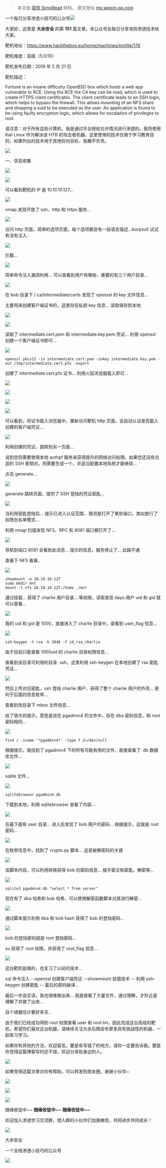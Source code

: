 > 本文由 [简悦 SimpRead](http://ksria.com/simpread/) 转码， 原文地址 [mp.weixin.qq.com](https://mp.weixin.qq.com/s/FmlYK9b1khY8nj_jf8OPrw)

一个每日分享渗透小技巧的公众号![](https://mmbiz.qpic.cn/mmbiz_png/O7dWXt4o5KPTQKiaXksbZia7PmHLPX2vnCWsznInTj3b9TFYtTDIYG6lDGJZYYSv72NsVWF24Kjlo4MT29tEOQSg/640?wx_fmt=png)

  

  

大家好，这里是 **大余安全** 的第 **151** 篇文章，本公众号会每日分享攻防渗透技术给大家。

靶机地址：https://www.hackthebox.eu/home/machines/profile/178

靶机难度：高级（5.0/10）

靶机发布日期：2019 年 5 月 21 日

靶机描述：

Fortune is an insane difficulty OpenBSD box which hosts a web app vulnerable to RCE. Using the RCE the CA key can be read, which is used to create HTTPS client certificates. The client certificate leads to an SSH login, which helps to bypass the firewall. This allows mounting of an NFS share and dropping a suid to be executed as the user. An application is found to be using faulty encryption logic, which allows for escalation of privileges to root.

请注意：对于所有这些计算机，我是通过平台授权允许情况进行渗透的。我将使用 Kali Linux 作为解决该 HTB 的攻击者机器。这里使用的技术仅用于学习教育目的，如果列出的技术用于其他任何目标，我概不负责。

![](https://mmbiz.qpic.cn/mmbiz_gif/2fbDBvOuXZGbHjYNeGaf58HwAy5zyicCibuONy8NJRDialwYN16NDejaTZxiaHapm2Q1zd5MrD9UhRpicVyNDXNR7iaw/640?wx_fmt=gif)

一、信息收集

![](https://mmbiz.qpic.cn/mmbiz_png/9WTLCp0tMMcojGXDZGvGR6pjfePKGt7J4xJfHdVyqSFcf84XuVxG16zHn35EWxeCK8zoXKItn2YPK0ILu6Uj3Q/640?wx_fmt=png)

![](https://mmbiz.qpic.cn/mmbiz_png/O7dWXt4o5KNKQQxdiaicicmAsxfeeba8rwY5vTeOq3fZcrWycbTOsgo8icHoicHnX1xHcKQGsEYzQhfD2f1oygcDicWQ/640?wx_fmt=png)

可以看到靶机的 IP 是 10.10.10.127...

![](https://mmbiz.qpic.cn/mmbiz_png/O7dWXt4o5KNKQQxdiaicicmAsxfeeba8rwYgYxhGFtSsI1qWcNDVwUfiamW5lKsea6mb0sR8u5zQ3a3vy1bLmn99Ow/640?wx_fmt=png)

nmap 发现开放了 ssh、http 和 https 服务...

![](https://mmbiz.qpic.cn/mmbiz_png/O7dWXt4o5KNKQQxdiaicicmAsxfeeba8rwYx1npphZ1Z0Z5kiaX1u6HGHUMu087MSH9T2LoH0gaY1AG58icOlVsT3gg/640?wx_fmt=png)

访问 http 页面，简单的选项页面，每个选项都会有一段语言描述...burpsuit 试试有没有注入..

![](https://mmbiz.qpic.cn/mmbiz_png/O7dWXt4o5KNKQQxdiaicicmAsxfeeba8rwYhDm0aCxwb8XQsVMlC6ZSSgj5oRUNM1oBwEmlqWVB914ogCx1iae8o8w/640?wx_fmt=png)

拦截...

![](https://mmbiz.qpic.cn/mmbiz_png/O7dWXt4o5KNKQQxdiaicicmAsxfeeba8rwYsaH56iawyvdypxQmaeZ9r8y3oLrPT7nGEbWuuVtiaVjDHVEqib4tDMEzw/640?wx_fmt=png)

简单命令注入漏洞利用... 可以查看到用户有哪些，重要的有三个用户目录...

![](https://mmbiz.qpic.cn/mmbiz_png/O7dWXt4o5KNKQQxdiaicicmAsxfeeba8rwYb9zzjiavRf1zrX8piamNXuVMD5toUdZZqzPGnmk5RFOyXolGTpFL4z7Q/640?wx_fmt=png)

在 bob 目录下 / ca/intermediate/certs 发现了 openssl 的 key 文件信息...

主要用来创建客户端证书的，这里存在私钥 key 信息... 读取保存到本地

![](https://mmbiz.qpic.cn/mmbiz_png/O7dWXt4o5KNKQQxdiaicicmAsxfeeba8rwYTzCHW4mG97v837iaicnLssdyEG1mH8367zoJnicJicSbqYqbuz9wrSvWvA/640?wx_fmt=png)

![](https://mmbiz.qpic.cn/mmbiz_png/O7dWXt4o5KNKQQxdiaicicmAsxfeeba8rwYMDrYNhWib2sw7l2Ebl9MnIHTjbfqXTFOYjGZXok35PA75OE4sprBGrg/640?wx_fmt=png)

读取了 intermediate.cert.pem 和 intermediate.key.pem 凭证... 利用 openssl 创建一个客户端证书即可...

![](https://mmbiz.qpic.cn/mmbiz_png/O7dWXt4o5KNKQQxdiaicicmAsxfeeba8rwYRt2F6h02WT94Nv13m9NKNBf7VbYz56WgVrbIBUDYDTk5uKWHKaO9QQ/640?wx_fmt=png)

```
openssl pkcs12 -in intermediate.cert.pem -inkey intermediate.key.pem -out /tmp/intermediate.cert.pfx -export
```

创建了 intermediate.cert.pfx 证书... 利用火狐浏览器载入即可...

![](https://mmbiz.qpic.cn/mmbiz_png/O7dWXt4o5KNKQQxdiaicicmAsxfeeba8rwYz0pUcQ1Cr4wIMxtz8mgMZt5Io9gJ03HnKnmEG4UyvicPcMoe9b21vcw/640?wx_fmt=png)

![](https://mmbiz.qpic.cn/mmbiz_png/O7dWXt4o5KNKQQxdiaicicmAsxfeeba8rwYc1yGnwTBWMoEXyya6fibicCJbSEZoPgY0DKDE9ebwX3E4TgFOYQ2KiamA/640?wx_fmt=png)

![](https://mmbiz.qpic.cn/mmbiz_png/O7dWXt4o5KNKQQxdiaicicmAsxfeeba8rwYbloeZth1OzIdIpluVqlE4uw4ZeOXqliaccAWRFAiawTyfeqCFIDMDV8w/640?wx_fmt=png)

![](https://mmbiz.qpic.cn/mmbiz_png/O7dWXt4o5KNKQQxdiaicicmAsxfeeba8rwYN62YyYibicD8YUyKiapKSyrZR3aOXicKxZNpTss21slp59Nz0T8HNoicndw/640?wx_fmt=png)

可以看到，将证书载入浏览器中，重新访问靶机 http 页面，会自动认证是否载入创建的客户端凭证...

![](https://mmbiz.qpic.cn/mmbiz_png/O7dWXt4o5KNKQQxdiaicicmAsxfeeba8rwYxNz8CHyAB0CAPmScw249QicGmK20yXvYMobibojOicuWOPGAZ5DficzK1w/640?wx_fmt=png)

利用创建的凭证，跳转到另一页面...

说到您将需要使用本地 authpf 服务来获得提升的网络访问权限。如果您还没有合适的 SSH 密钥对，则需要生成一个，并适当配置本地系统才能继续...

点击 generate...

![](https://mmbiz.qpic.cn/mmbiz_png/O7dWXt4o5KNKQQxdiaicicmAsxfeeba8rwYdgarw3E1NZpglaOcxlH6DPTXfRNWUiazLG0icglozc90xEp5JZiaAL5AA/640?wx_fmt=png)

generate 跳转页面，提供了 SSH 登陆的凭证密匙...

![](https://mmbiz.qpic.cn/mmbiz_png/O7dWXt4o5KNKQQxdiaicicmAsxfeeba8rwYGkrW1KojquC9xSzVKks00xbPoVGcopUianRlszDWJEK3zRKertQONNg/640?wx_fmt=png)

当利用密匙登陆后... 提示已进入认证范围... 猜测是打开了某些端口，类似放行了权限白名单模式...

利用 nmap 扫描发现 NFS、RPC 和 8081 端口都打开了...

![](https://mmbiz.qpic.cn/mmbiz_png/O7dWXt4o5KNKQQxdiaicicmAsxfeeba8rwYn0d3E6yQ2WnKxSRNehTtgZMlonV0X4rG6nQg6HD1CLPdtPLPHRr28w/640?wx_fmt=png)

导航到端口 8081 会看到此消息... 提示的信息，服务停止了... 此路不通

查看下 NFS 看看..

![](https://mmbiz.qpic.cn/mmbiz_png/O7dWXt4o5KNKQQxdiaicicmAsxfeeba8rwYlDeYqyLg4A3a7Ro6GHFEXTjuUMcbGtCDibcTpFw7NDGtIq0ZS740tCQ/640?wx_fmt=png)

```
showmount -e 10.10.10.127
sudo mkdir mnt
mount -t nfs 10.10.10.127:/home ./mnt
```

通过挂载... 获得了 charlie 用户目录... 等权限，读取发现 dayu 用户 uid 和 gid 就可以查看...

![](https://mmbiz.qpic.cn/mmbiz_png/O7dWXt4o5KNKQQxdiaicicmAsxfeeba8rwY3SfTia0iauciblKfdPq9oAE8ibd8shnTdKu6kLHZsNB4iavnVVPq5XczYwg/640?wx_fmt=png)

我的 uid 和 gid 是 1000，直接进入了 charlie 目录中，查看到 user_flag 信息...

![](https://mmbiz.qpic.cn/mmbiz_png/O7dWXt4o5KNKQQxdiaicicmAsxfeeba8rwY6E1Tvy33U09s4nNgrFH1WZD7Ft3jGAM4Ycx07bYop74RxQBMlR66lA/640?wx_fmt=png)

```
ssh-keygen -t rsa -b 2048 -f id_rsa_charlie
```

由于目前只能查看 1000uid 的 charlie 目录权限信息...

查看到该目录可利用的目录. ssh，这里利用 ssh-keygen 在本地创建了 rsa 密匙凭证...

![](https://mmbiz.qpic.cn/mmbiz_png/O7dWXt4o5KNKQQxdiaicicmAsxfeeba8rwYSBFYpqfbf4MibNW8icp2LDwbnXEP7Vejs37rk8QWMVs02NcgvTdiaJSNg/640?wx_fmt=png)

然后上传对应密匙，ssh 登陆 charlie 用户，获得了整个 charlie 用户的外壳... 更利于后面的信息枚举...

查看到改目录下 mbox 文件信息...

给了很大的提示，意思是说在 pgadmin4 的文件中，存在 dba 密码信息，和 root 密码相同...

![](https://mmbiz.qpic.cn/mmbiz_png/O7dWXt4o5KNKQQxdiaicicmAsxfeeba8rwY2NibVJveEaDibN9YiaofS782XEiciaia4Odycfv9DR3rRPa9bu1WMmGbtlSg/640?wx_fmt=png)

```
find / -iname '*pgadmin4*' -type f 2>/dev/null
```

根据提示，我找到了 pgadmin4 下的所有可能有用的文件，直接查看了. db 数据库文件...

![](https://mmbiz.qpic.cn/mmbiz_png/O7dWXt4o5KNKQQxdiaicicmAsxfeeba8rwYg0MSXezgSuTI9bY3XHj9nfdypPoG4LHWk6h6yLQwRFge84EcbXvJ2Q/640?wx_fmt=png)

sqlite 文件...

![](https://mmbiz.qpic.cn/mmbiz_png/O7dWXt4o5KNKQQxdiaicicmAsxfeeba8rwYfr7AaXa8bAlG9YoYs3kRYMdVMpftKDuO5MII73y26NF0g3O4icZp2eA/640?wx_fmt=png)

```
sqlitebrowser pgadmin4.db
```

下载到本地，利用 sqlitebrowser 查看了内容...

![](https://mmbiz.qpic.cn/mmbiz_png/O7dWXt4o5KNKQQxdiaicicmAsxfeeba8rwYrrRQia1FbnORRUl1HyteNevZcGTgh5q77VFTmxibQsFzhengcxfKuA3w/640?wx_fmt=png)

在最下面有 user 目录... 进入后发现了 bob 用户的密码... 根据提示，这就是 root 密码...

![](https://mmbiz.qpic.cn/mmbiz_png/O7dWXt4o5KNKQQxdiaicicmAsxfeeba8rwYnJGsQ8X2KXtKgSkoEmVMmx0AYQ2WBv2iax0q1bWRIUB2R6vdxKSPQww/640?wx_fmt=png)

在枚举信息中，找到了 crypto.py 脚本... 这是破解密码的关键

![](https://mmbiz.qpic.cn/mmbiz_png/O7dWXt4o5KNKQQxdiaicicmAsxfeeba8rwYEtmy1WSFTBnPZ5DHWYwPvBiapYVNWchvIysXibOq0IbCL8phniaNH6ocA/640?wx_fmt=png)

该脚本内容，可以利用转换获得 bob 的密码信息... 接手密文和密匙，解密等...

![](https://mmbiz.qpic.cn/mmbiz_png/O7dWXt4o5KNKQQxdiaicicmAsxfeeba8rwYwAZUlpnJKSIkTHLIUVGZDQe0qMlWnSxX4oBuGIbULVX9U45L79Fo9A/640?wx_fmt=png)

```
sqlite3 pgadmin4.db "select * from server"
```

现在有了 dba 哈希和 bob 哈希，可以使用解密函数脚本对其进行解密...

![](https://mmbiz.qpic.cn/mmbiz_png/O7dWXt4o5KNKQQxdiaicicmAsxfeeba8rwYOLucZiaXlv5ZW9pJvCYpvADvrLU3Iyue564yVNr50DZcQkS5Lbv7z6g/640?wx_fmt=png)

通过脚本提示利用 dba 和 bob hash 获得了 bob 的登陆密码...

![](https://mmbiz.qpic.cn/mmbiz_png/O7dWXt4o5KNKQQxdiaicicmAsxfeeba8rwYRjyAIlO6UzVz1PLicvGH01Fajsv7uphC9DhK8UnJM6Pz8DCXcOHxd3g/640?wx_fmt=png)

bob 的登陆密码就是 root 登陆密码...

su 获得了 root 权限，并获得了 root_flag 信息....

![](https://mmbiz.qpic.cn/mmbiz_gif/vlvamJrTPeG5nET2PXlWHKQ3vLE8qBnoicLE2Rob1c9IwHp17PmKusuaFIP9exOic3G6SRppL4GWWhjhyJnXQg5A/640?wx_fmt=gif)

这台靶机挺难的，也复习了以前的技术...

sql 命令注入 --openssl 创建客户端凭证 --showmount 挂载技术 -- 利用 ssh-keygen 创建密匙 -- 最后的密码破译...

最后一步说实话，我也很难做出来... 我是查看了大量文件，通过理解，才抄近道理解了并做了出来...

自个琢磨估计要好多天..

由于我们已经成功得到 root 权限查看 user 和 root.txt，因此完成这台高级的靶机，希望你们喜欢这台机器，请继续关注大余后期会有更多具有挑战性的机器，一起练习学习。

如果你有其他的方法，欢迎留言。要是有写错了的地方，请你一定要告诉我。要是你觉得这篇博客写的还不错，欢迎分享给身边的人。

![](https://mmbiz.qpic.cn/mmbiz_png/C4gxftskfhPHbgia3ShTwT8zUkJK7U8wCNeRmXOiac3SZ7W7uxhJgtdPP455e48IGjk8jcgkTcg9outvozseH3Wg/640?wx_fmt=png)

如果觉得这篇文章对你有帮助，可以转发到朋友圈，谢谢小伙伴~

![](https://mmbiz.qpic.cn/mmbiz_png/c5xrRn4430AnqkfAJc38Vpnc5XiaADLTjiciciaibYU4EHw3Nuh7YMtuB0hz3sb8Em9iatt5skAsibuuysPLdLY5LtWOw/640?wx_fmt=png)

![](https://mmbiz.qpic.cn/mmbiz_png/p3lIbvldZiabdI5iaCb3icRhtygUuo2sp6Hcdq0ANlpy5W3gL628uq032jsoVnGnl6HdGrgDXjfazFtkp6IInibDdQ/640?wx_fmt=png)

![](https://mmbiz.qpic.cn/mmbiz_png/O7dWXt4o5KPqjaFWwyrrhiciahSpOibxqKvSIFX0iaPcG00CjYIwQDwIDeIicmFMlOVNyhWYVSE8pJK566UK3YOUNWQ/640?wx_fmt=png)

随缘收徒中~~ **随缘收徒中~~** **随缘收徒中~~**

欢迎加入渗透学习交流群，想入群的小伙伴们加我微信，共同进步共同成长！

![](https://mmbiz.qpic.cn/mmbiz_png/ndicuTO22p6ibN1yF91ZicoggaJJZX3vQ77Vhx81O5GRyfuQoBRjpaUyLOErsSo8PwNYlT1XzZ6fbwQuXBRKf4j3Q/640?wx_fmt=png)  

大余安全

一个全栈渗透小技巧的公众号

![](https://mmbiz.qpic.cn/mmbiz_png/O7dWXt4o5KPTQKiaXksbZia7PmHLPX2vnCSsnsc7MHh257oYRic1MOT8qibABNUEnTq9DUL7QBwnS52EheJf4m8iaTQ/640?wx_fmt=png)